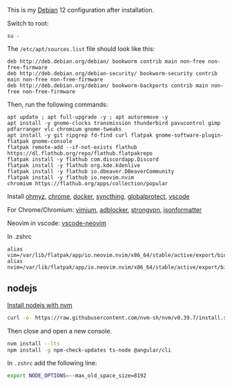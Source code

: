 This is my [Debian](https://distrowatch.com/table.php?distribution=debian) 12 configuration after installation.

Switch to root:
```
su -
```

The `/etc/apt/sources.list` file should look like this:

```
deb http://deb.debian.org/debian/ bookworm contrib main non-free non-free-firmware
deb http://deb.debian.org/debian-security/ bookworm-security contrib main non-free non-free-firmware
deb http://deb.debian.org/debian/ bookworm-backports contrib main non-free non-free-firmware
```

Then, run the following commands:

```
apt update ; apt full-upgrade -y ; apt autoremove -y
apt install -y gnome-clocks transmission thunderbird pavucontrol gimp pdfarranger vlc chromium gnome-tweaks 
apt install -y git ripgrep fd-find curl flatpak gnome-software-plugin-flatpak gnome-console
flatpak remote-add --if-not-exists flathub https://dl.flathub.org/repo/flathub.flatpakrepo
flatpak install -y flathub com.discordapp.Discord
flatpak install -y flathub org.kde.kdenlive
flatpak install -y flathub io.dbeaver.DBeaverCommunity
flatpak install -y flathub io.neovim.nvim
chromium https://flathub.org/apps/collection/popular
```

Install 
[ohmyz](https://ohmyz.sh/),
[chrome](https://www.google.com/chrome/dr/download/), 
[docker](https://docs.docker.com/engine/install/debian/), 
[syncthing](https://syncthing.net/), 
[globalprotect](https://github.com/yuezk/GlobalProtect-openconnect), 
[vscode](https://code.visualstudio.com/)

For Chrome/Chromium: 
[vimium](https://chromewebstore.google.com/detail/vimium/dbepggeogbaibhgnhhndojpepiihcmeb), 
[adblocker](https://chromewebstore.google.com/detail/adblocker-ultimate/ohahllgiabjaoigichmmfljhkcfikeof), 
[strongvpn](https://chromewebstore.google.com/detail/strongvpn-the-fastest-pro/ahcoedgggbhcdgmhhhhliafnbcifmdln), 
[jsonformatter](https://chromewebstore.google.com/detail/json-formatter/bcjindcccaagfpapjjmafapmmgkkhgoa)

Neovim in vscode:
[vscode-neovim](https://marketplace.visualstudio.com/items?itemName=asvetliakov.vscode-neovim) 

In .zshrc
```
alias vim=/var/lib/flatpak/app/io.neovim.nvim/x86_64/stable/active/export/bin/io.neovim.nvim
alias nvim=/var/lib/flatpak/app/io.neovim.nvim/x86_64/stable/active/export/bin/io.neovim.nvim
```

## nodejs

[Install nodejs with nvm](https://github.com/nvm-sh/nvm#install--update-script)

```bash
curl -o- https://raw.githubusercontent.com/nvm-sh/nvm/v0.39.7/install.sh | bash
```

Then close and open a new console.

```bash
nvm install --lts
npm install -g npm-check-updates ts-node @angular/cli
```


In `.zshrc` add the following line:
```bash
export NODE_OPTIONS=--max_old_space_size=8192
```


